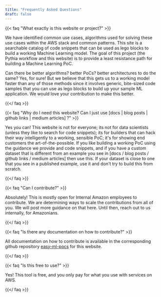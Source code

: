```yaml
---
title: "Frequently Asked Questions"
draft: false
---
```


{{< faq "What exactly is this website or project?" >}}

We have identified common use cases, algorithms used for solving these use cases within the AWS stack and common patterns. This site is a searchable catalog of code snippets that can be used as lego blocks to build a working Machine Learning model. The goal of this project (the Pythia workflow and this website) is to provide a least resistance path for building a Machine Learning PoC.

Can there be better algorithms? better PoCs? better architectures to do the same? Yes, for sure! But we believe that this gets us to a working model faster than any of those methods since it involves generic, bite-sized code samples that you can use as lego blocks to build up your sample ML application. We would love your contribution to make this better.

{{</ faq >}}

{{< faq "Why do I need this website? Can I just use [docs | blog posts | github links | medium articles] ?" >}}

Yes you can! This website is not for everyone; its not for data scientists (unless they like to search for code snippets); its for builders that can hack their way intelligently to a working, sensible PoC; it's for showing end customers the art-of-the-possible. If you like building a working PoC using the guidance we provide and code snippets, and if you have a custom dataset that is different from an example you see in [docs / blog posts / github links / medium articles] then use this. If your dataset is close to one that you see in a published example, use it and don't try to build this from scratch.

{{</ faq >}}

{{< faq "Can I contribute?" >}}

Absolutely! This is mostly open for Internal Amazon employees to contribute. We are determining ways to scale the contributions from all of you. We will post more guidance on that here. Until then, reach out to us internally, for Amazonians.

{{</ faq >}}

{{< faq "Is there any documentation on how to contribute?" >}}

All documentation on how to contribute is available in the corresponding github repository [easy-ml-pocs](https://github.com/aws-samples/easy-ml-pocs) for this website.

{{</ faq >}}

{{< faq "Is this free to use?" >}}

Yes! This tool is free, and you only pay for what you use with services on AWS.

{{</ faq >}}
